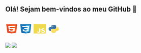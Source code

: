 ## Olá! Sejam bem-vindos ao meu GitHub 👋

<div style="display: inline_block"><br>
<img align="center" alt="Gabi-HTML" height="30" width="40" src="https://raw.githubusercontent.com/devicons/devicon/master/icons/html5/html5-original.svg">
<img align="center" alt="Gabi-CSS" height="30" width="40" src="https://raw.githubusercontent.com/devicons/devicon/master/icons/css3/css3-original.svg">
<img align="center" alt="Gabi-Js" height="30" width="40" src="https://raw.githubusercontent.com/devicons/devicon/master/icons/javascript/javascript-plain.svg">
<img align="center" alt="Gabi-Python" height="30" width="40" src="https://raw.githubusercontent.com/devicons/devicon/master/icons/python/python-original.svg">

##

<div>
<a href = "mailto:l.lopesgabrielli@gmail.com" target="_blank"><img src="https://img.shields.io/badge/-Gmail-%23333?style=for-the-badge&logo=gmail&logoColor=white"></a>
<a href="https://www.linkedin.com/in/gabrielli-lopes/" target="_blank"><img src="https://img.shields.io/badge/LinkedIn-0077B5?style=for-the-badge&logo=linkedin&logoColor=white">
</a>
</div>
